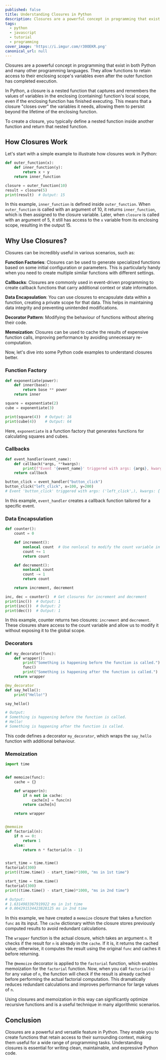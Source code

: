 ```yaml
---
published: false
title: Understanding Closures in Python
description: Closures are a powerful concept in programming that exist in both Python and many other programming languages. They allow functions to retain access to their enclosing scope's variables even after the outer function has completed execution.
tags:
  - python
  - javascript
  - tutorial
  - programming
cover_image: 'https://i.imgur.com/r30OEKR.png'
canonical_url: null
---
```


Closures are a powerful concept in programming that exist in both Python and many other programming languages. They allow functions to retain access to their enclosing scope's variables even after the outer function has completed execution.

In Python, a closure is a nested function that captures and remembers the values of variables in the enclosing (containing) function's local scope, even if the enclosing function has finished executing. This means that a closure "closes over" the variables it needs, allowing them to persist beyond the lifetime of the enclosing function.

To create a closure, you typically define a nested function inside another function and return that nested function.

## How Closures Work

Let's start with a simple example to illustrate how closures work in Python:

```python
def outer_function(x):
    def inner_function(y):
        return x + y
    return inner_function

closure = outer_function(10)
result = closure(5)
print(result)  # Output: 15
```

In this example, `inner_function` is defined inside `outer_function`. When `outer_function` is called with an argument of 10, it returns `inner_function`, which is then assigned to the closure variable. Later, when `closure` is called with an argument of 5, it still has access to the `x` variable from its enclosing scope, resulting in the output 15.

## Why Use Closures?

Closures can be incredibly useful in various scenarios, such as:

**Function Factories**: Closures can be used to generate specialized functions based on some initial configuration or parameters. This is particularly handy when you need to create multiple similar functions with different settings.

**Callbacks**: Closures are commonly used in event-driven programming to create callback functions that carry additional context or state information.

**Data Encapsulation**: You can use closures to encapsulate data within a function, creating a private scope for that data. This helps in maintaining data integrity and preventing unintended modifications.

**Decorator Pattern**: Modifying the behaviour of functions without altering their code.

**Memoization**: Closures can be used to cache the results of expensive function calls, improving performance by avoiding unnecessary re-computation.

Now, let's dive into some Python code examples to understand closures better.

### Function Factory

```python
def exponentiate(power):
    def inner(base):
        return base ** power
    return inner

square = exponentiate(2)
cube = exponentiate(3)

print(square(4))  # Output: 16
print(cube(4))    # Output: 64
```
Here, `exponentiate` is a function factory that generates functions for calculating squares and cubes.

### Callbacks

```python
def event_handler(event_name):
    def callback(*args, **kwargs):
        print(f"Event '{event_name}' triggered with args: {args}, kwargs: {kwargs}")
    return callback

button_click = event_handler("button_click")
button_click("left_click", x=100, y=200)
# Event 'button_click' triggered with args: ('left_click',), kwargs: {'x': 100, 'y': 200}
```

In this example, `event_handler` creates a callback function tailored for a specific event.

### Data Encapsulation

```python
def counter():
    count = 0

    def increment():
        nonlocal count  # Use nonlocal to modify the count variable in the enclosing scope
        count += 1
        return count

    def decrement():
        nonlocal count
        count -= 1
        return count

    return increment, decrement

inc, dec = counter()  # Get closures for increment and decrement
print(inc())  # Output: 1
print(inc())  # Output: 2
print(dec())  # Output: 1
```

In this example, counter returns two closures: `increment` and `decrement`. These closures share access to the count variable and allow us to modify it without exposing it to the global scope.

### Decorators

```python
def my_decorator(func):
    def wrapper():
        print("Something is happening before the function is called.")
        func()
        print("Something is happening after the function is called.")
    return wrapper

@my_decorator
def say_hello():
    print("Hello!")

say_hello()

# Output:
# Something is happening before the function is called.
# Hello!
# Something is happening after the function is called.
```

This code defines a decorator `my_decorator`, which wraps the `say_hello` function with additional behaviour.

### Memoization

```python
import time


def memoize(func):
    cache = {}

    def wrapper(n):
        if n not in cache:
            cache[n] = func(n)
        return cache[n]

    return wrapper


@memoize
def factorial(n):
    if n == 0:
        return 1
    else:
        return n * factorial(n - 1)


start_time = time.time()
factorial(300)
print((time.time() - start_time)*1000, "ms in 1st time")

start_time = time.time()
factorial(300)
print((time.time() - start_time)*1000, "ms in 2nd time")

# Output:
# 1.6314983367919922 ms in 1st time
# 0.004291534423828125 ms in 2nd time
```

In this example, we have created a `memoize` closure that takes a function `func` as its input. The `cache` dictionary within the closure stores previously computed results to avoid redundant calculations.

The `wrapper` function is the actual closure, which takes an argument `n`. It checks if the result for `n` is already in the `cache`. If it is, it returns the cached value; otherwise, it computes the result using the original `func` and caches it before returning.

The `@memoize` decorator is applied to the `factorial` function, which enables memoization for the `factorial` function. Now, when you call `factorial(n)` for any value of `n`, the function will check if the result is already cached before performing the actual factorial computation. This dramatically reduces redundant calculations and improves performance for large values of `n`.

Using closures and memoization in this way can significantly optimize recursive functions and is a useful technique in many algorithmic scenarios.

## Conclusion

Closures are a powerful and versatile feature in Python. They enable you to create functions that retain access to their surrounding context, making them useful for a wide range of programming tasks. Understanding closures is essential for writing clean, maintainable, and expressive Python code.
